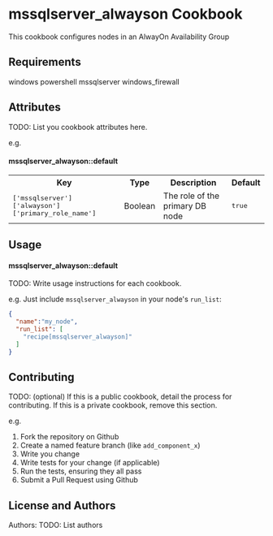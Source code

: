 mssqlserver_alwayson Cookbook
=============================
This cookbook configures nodes in an AlwayOn Availability Group

Requirements
------------
windows
powershell
mssqlserver
windows_firewall

Attributes
----------
TODO: List you cookbook attributes here.

e.g.
#### mssqlserver_alwayson::default
<table>
  <tr>
    <th>Key</th>
    <th>Type</th>
    <th>Description</th>
    <th>Default</th>
  </tr>
  <tr>
    <td><tt>['mssqlserver']['alwayson']['primary_role_name']</tt></td>
    <td>Boolean</td>
    <td>The role of the primary DB node</td>
    <td><tt>true</tt></td>
  </tr>
</table>

Usage
-----
#### mssqlserver_alwayson::default
TODO: Write usage instructions for each cookbook.

e.g.
Just include `mssqlserver_alwayson` in your node's `run_list`:

```json
{
  "name":"my_node",
  "run_list": [
    "recipe[mssqlserver_alwayson]"
  ]
}
```

Contributing
------------
TODO: (optional) If this is a public cookbook, detail the process for contributing. If this is a private cookbook, remove this section.

e.g.
1. Fork the repository on Github
2. Create a named feature branch (like `add_component_x`)
3. Write you change
4. Write tests for your change (if applicable)
5. Run the tests, ensuring they all pass
6. Submit a Pull Request using Github

License and Authors
-------------------
Authors: TODO: List authors
